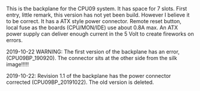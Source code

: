 This is the backplane for the CPU09 system. It has space for 7 slots.
First entry, little remark, this version has not yet been build. However I believe it to be correct.
It has a ATX style power connector. Remote reset button, local fuse as the boards (CPU/MON/IDE) use about 0.8A max.
An ATX power supply can deliver enough current in the 5 Volt to create fireworks on errors.

2019-10-22
WARNING: The first version of the backplane has an error, (CPU09BP_190920). The connector sits at the other side from the silk image!!!!!

2019-10-22:
Revision 1.1 of the backplane has the power connector corrected (CPU09BP_20191022). The old version is deleted.

